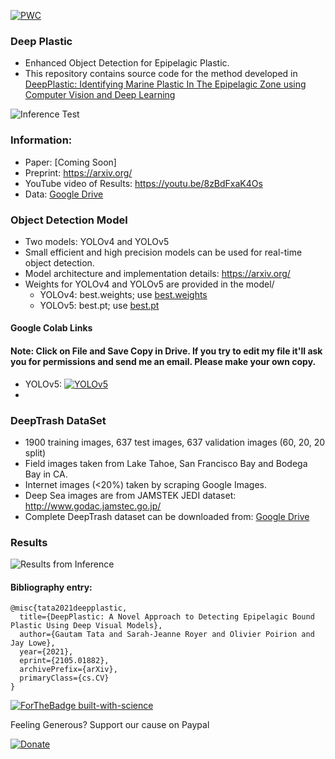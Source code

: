 [![PWC](https://img.shields.io/endpoint.svg?url=https://paperswithcode.com/badge/deepplastic-a-novel-approach-to-detecting/object-detection-on-deeptrash)](https://paperswithcode.com/sota/object-detection-on-deeptrash?p=deepplastic-a-novel-approach-to-detecting)

### Deep Plastic 
- Enhanced Object Detection for Epipelagic Plastic.
- This repository contains source code for the method developed in [DeepPlastic: Identifying Marine Plastic In The Epipelagic Zone using Computer Vision and Deep Learning](https://arxiv.org/pdf/2105.01882.pdf)

![Inference Test](https://media.giphy.com/media/KCglrSW1FKhkNS6B5G/giphy.gif)

### Information:
- Paper: [Coming Soon]
- Preprint: https://arxiv.org/
- YouTube video of Results: https://youtu.be/8zBdFxaK4Os
- Data: [Google Drive](https://drive.google.com/drive/folders/1fsS_u2QpbRGynYkP6-D6cfvq8r0hpjXI?usp=sharing)


### Object Detection Model
- Two models: YOLOv4 and YOLOv5 
- Small efficient and high precision models can be used for real-time object detection.
- Model architecture and implementation details: https://arxiv.org/
- Weights for YOLOv4 and YOLOv5 are provided in the model/
	- YOLOv4: best.weights; use [best.weights](https://drive.google.com/file/d/1YOTtZ2cHbqgxHukzLp01OVsUoa2CwwXs/view?usp=sharing)
	- YOLOv5: best.pt; use [best.pt](https://drive.google.com/file/d/14mBOhtLrE2d3hudqjwBZmawKAvTF4zxS/view?usp=sharing)

#### Google Colab Links

#### Note: Click on File and Save Copy in Drive. If you try to edit my file it'll ask you for permissions and send me an email. Please make your own copy.

- YOLOv5: [![YOLOv5](https://colab.research.google.com/assets/colab-badge.svg)](https://colab.research.google.com/github/gautamtata/DeepPlastic/blob/master/DeepTrash_Yolov5.ipynb)
- 
### DeepTrash DataSet
- 1900 training images, 637 test images, 637 validation images (60, 20, 20 split) 
- Field images taken from Lake Tahoe, San Francisco Bay and Bodega Bay in CA.
- Internet images (<20%) taken by scraping Google Images.
- Deep Sea images are from JAMSTEK JEDI dataset: http://www.godac.jamstec.go.jp/
- Complete DeepTrash dataset can be downloaded from: [Google Drive](https://drive.google.com/drive/folders/1fsS_u2QpbRGynYkP6-D6cfvq8r0hpjXI?usp=sharing)


### Results
![Results from Inference](https://github.com/gautamtata/DeepPlastic/blob/master/results.png)


#### Bibliography entry:
	
	@misc{tata2021deepplastic,
      title={DeepPlastic: A Novel Approach to Detecting Epipelagic Bound Plastic Using Deep Visual Models}, 
      author={Gautam Tata and Sarah-Jeanne Royer and Olivier Poirion and Jay Lowe},
      year={2021},
      eprint={2105.01882},
      archivePrefix={arXiv},
      primaryClass={cs.CV}
	}

[![ForTheBadge built-with-science](http://ForTheBadge.com/images/badges/built-with-science.svg)](https://GitHub.com/Naereen/)


Feeling Generous? Support our cause on Paypal

[![Donate](https://img.shields.io/badge/Donate-PayPal-green.svg)](https://paypal.me/GautamTata?locale.x=en_US)

